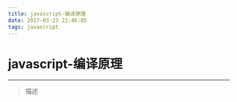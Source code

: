 ```yaml
---
title: javascript-编译原理
date: 2017-03-23 22:46:05
tags: javascript
---
```


# javascript-编译原理
***
>  
> 描述

<!--more-->